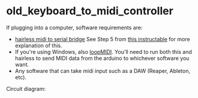# old_keyboard_to_midi_controller

If plugging into a computer, software requirements are:
- [hairless midi to serial bridge](https://projectgus.github.io/hairless-midiserial/) See Step 5 from [this instructable](https://www.instructables.com/Send-and-Receive-MIDI-with-Arduino/#step5) for more explanation of this.
- If you're using Windows, also [loopMIDI](http://www.tobias-erichsen.de/software/loopmidi.html). You'll need to run both this and hairless to send MIDI data from the arduino to whichever software you want.
- Any software that can take midi input such as a DAW (Reaper, Ableton, etc).

Circuit diagram:
